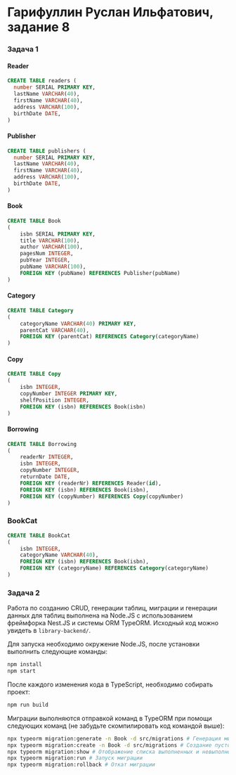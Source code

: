 # Гарифуллин Руслан Ильфатович, задание 8

### Задача 1

#### Reader
```sql
CREATE TABLE readers (
  number SERIAL PRIMARY KEY,
  lastName VARCHAR(40),
  firstName VARCHAR(40),
  address VARCHAR(100),
  birthDate DATE,
)
```

#### Publisher
```sql
CREATE TABLE publishers (
  number SERIAL PRIMARY KEY,
  lastName VARCHAR(40),
  firstName VARCHAR(40),
  address VARCHAR(100),
  birthDate DATE,
)
```

#### Book
```sql
CREATE TABLE Book
(
    isbn SERIAL PRIMARY KEY,
    title VARCHAR(100),
    author VARCHAR(100),
    pagesNum INTEGER,
    pubYear INTEGER,
    pubName VARCHAR(100),
    FOREIGN KEY (pubName) REFERENCES Publisher(pubName)
)
```

#### Category
```sql
CREATE TABLE Category
(
    categoryName VARCHAR(40) PRIMARY KEY,
    parentCat VARCHAR(40),
    FOREIGN KEY (parentCat) REFERENCES Category(categoryName)
)
```

#### Copy
```sql
CREATE TABLE Copy
(
    isbn INTEGER,
    copyNumber INTEGER PRIMARY KEY,
    shelfPosition INTEGER,
    FOREIGN KEY (isbn) REFERENCES Book(isbn)
)
```

#### Borrowing
```sql
CREATE TABLE Borrowing
(
    readerNr INTEGER,
    isbn INTEGER,
    copyNumber INTEGER,
    returnDate DATE,
    FOREIGN KEY (readerNr) REFERENCES Reader(id),
    FOREIGN KEY (isbn) REFERENCES Book(isbn),
    FOREIGN KEY (copyNumber) REFERENCES Copy(copyNumber)
)
```

### BookCat
```sql
CREATE TABLE BookCat
(
    isbn INTEGER,
    categoryName VARCHAR(40),
    FOREIGN KEY (isbn) REFERENCES Book(isbn),
    FOREIGN KEY (categoryName) REFERENCES Category(categoryName)
)
```

### Задача 2
Работа по созданию CRUD, генерации таблиц, миграции и генерации данных для таблиц выполнена на Node.JS с использованием фреймфорка Nest.JS и системы ORM TypeORM. Исходный код можно увидеть в `library-backend/`.

Для запуска необходимо окружение Node.JS, после установки выполнить следующие команды:
```bash
npm install
npm start
```

После каждого изменения кода в TypeScript, необходимо собирать проект:
```bash
npm run build
```

Миграции выполняются отправкой команд в TypeORM при помощи следующих команд (не забудьте скомпилировать код командой выше):
```bash
npx typeorm migration:generate -n Book -d src/migrations # Генерация миграции на базе измененной сущности
npx typeorm migration:create -n Book -d src/migrations # Создание пустой миграции
npx typeorm migration:show # Отображение списка выполненных и невыполненных миграций
npx typeorm migration:run # Запуск миграции
npx typeorm migration:rollback # Откат миграции
```